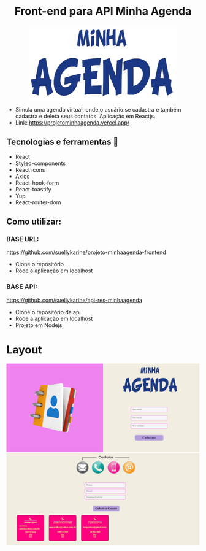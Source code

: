 <h1 align="center">Front-end para API Minha Agenda</h1>
<p align='center'> <img src="./src/assets/titulo.png"> </p>

- Simula uma agenda virtual, onde o usuário se cadastra e também cadastra e deleta seus contatos. Aplicação em Reactjs.
- Link: https://projetominhaagenda.vercel.app/

## Tecnologias e ferramentas :wrench:

- React
- Styled-components
- React icons
- Axios
- React-hook-form
- React-toastify
- Yup
- React-router-dom

## Como utilizar:

### BASE URL:

https://github.com/suellykarine/projeto-minhaagenda-frontend

- Clone o repositório
- Rode a aplicação em localhost

### BASE API:

https://github.com/suellykarine/api-res-minhaagenda

- Clone o repositório da api
- Rode a aplicação em localhost
- Projeto em Nodejs

# Layout

<img src="./src/assets/home.png">
<img src="./src/assets/dashboard1.png">
